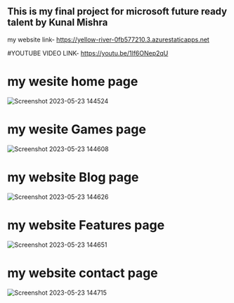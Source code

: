 ## This is my final project for microsoft future ready talent by Kunal Mishra
 my website link- https://yellow-river-0fb577210.3.azurestaticapps.net
 
 #YOUTUBE VIDEO LINK- https://youtu.be/1lf6ONep2qU
 
 # my wesite home page
 ![Screenshot 2023-05-23 144524](https://github.com/kunalmishra99/final-project/assets/128613065/46daf731-defe-4358-9ff8-06e82d633cb5)
 
 # my wesite Games page
 ![Screenshot 2023-05-23 144608](https://github.com/kunalmishra99/final-project/assets/128613065/fe3d37be-3bc9-4833-a63b-c47c24e4fd44)
 
 # my website Blog page
![Screenshot 2023-05-23 144626](https://github.com/kunalmishra99/final-project/assets/128613065/d0bdc754-f729-40c0-88e6-b0c0f77c41ce)

# my website Features page
![Screenshot 2023-05-23 144651](https://github.com/kunalmishra99/final-project/assets/128613065/f77a4241-ad39-4ef6-86b3-36fc8f70c5df)

# my website contact page
![Screenshot 2023-05-23 144715](https://github.com/kunalmishra99/final-project/assets/128613065/83d3fbee-5964-467d-9359-3aaf885fc74e)

